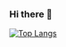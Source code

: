 ### Hi there 👋

[![Top Langs](https://github-readme-stats.vercel.app/api?username=Donovan-Shahly&count_private=true&show_icons=true&theme=radical)](https://github.com/anuraghazra/github-readme-stats)
